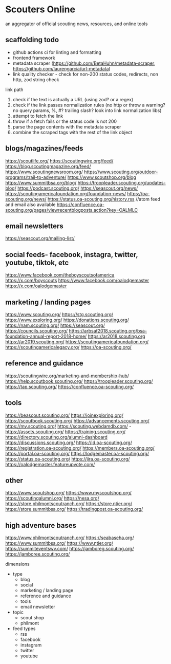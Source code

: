 # Scouters Online

an aggregator of official scouting news, resources, and online tools

## scaffolding todo

- github actions ci for linting and formatting
- frontend framework
- metadata scraper (https://github.com/BetaHuhn/metadata-scraper, https://github.com/laurengarcia/url-metadata)
- link quality checker - check for non-200 status codes, redirects, non http, zod string check

link path

1. check if the text is actually a URL (using zod? or a regex)
2. check if the link passes normalization rules (no http or throw a warning? no query params, %, #? trailing slash? look into link normalization libs)
3. attempt to fetch the link
4. throw if a fetch fails or the status code is not 200
5. parse the page contents with the metadata scraper
6. combine the scraped tags with the rest of the link object

## blogs/magazines/feeds

https://scoutlife.org/
https://scoutingwire.org/feed/
https://blog.scoutingmagazine.org/feed/
https://www.scoutingnewsroom.org/
https://www.scouting.org/outdoor-programs/trail-to-adventure/
https://www.scoutshop.org/blog
https://www.summitbsa.org/blog/
https://troopleader.scouting.org/updates-blog/
https://podcast.scouting.org/
https://seascout.org/news/
https://scoutingamericafoundation.org/foundation-news/
https://oa-scouting.org/news/
https://status.oa-scouting.org/history.rss //atom feed and email also available
https://confluence.oa-scouting.org/pages/viewrecentblogposts.action?key=OALMLC

## email newsletters

https://seascout.org/mailing-list/

## social feeds- facebook, instagra, twitter, youtube, tiktok, etc

https://www.facebook.com/theboyscoutsofamerica
https://x.com/boyscouts
https://www.facebook.com/oalodgemaster
https://x.com/oalodgemaster

## marketing / landing pages

https://www.scouting.org/
https://stg.scouting.org/
https://www.exploring.org/
https://donations.scouting.org/
https://nam.scouting.org/
https://seascout.org/
https://councils.scouting.org/
https://arbsaf2018.scouting.org/bsa-foundation-annual-report-2018-home/
https://ar2018.scouting.org
https://ar2019.scouting.org/
https://scoutingamericafoundation.org/
https://scoutingamericalegacy.org/
https://oa-scouting.org/

## reference and guidance

https://scoutingwire.org/marketing-and-membership-hub/
https://help.scoutbook.scouting.org/
https://troopleader.scouting.org/
https://tap.scouting.org/
https://confluence.oa-scouting.org/

## tools

https://beascout.scouting.org/
https://joinexploring.org/
https://scoutbook.scouting.org/
https://advancements.scouting.org/
https://my.scouting.org/
https://scouting.webdamdb.com/ - https://assets.scouting.org/
https://training.scouting.org/
https://directory.scouting.org/alumni-dashboard
https://discussions.scouting.org/
https://id.oa-scouting.org/
https://registration.oa-scouting.org/
https://members.oa-scouting.org/
https://portal.oa-scouting.org/
https://lodgemaster.oa-scouting.org/
https://status.oa-scouting.org/
https://jira.oa-scouting.org/
https://oalodgemaster.featureupvote.com/

## other

https://www.scoutshop.org/
https://www.myscoutshop.org/
https://scoutingalumni.org/
https://nesa.org/
https://store.philmontscoutranch.org/
https://store.ntier.org/
https://store.summitbsa.org/
https://tradingpost.oa-scouting.org/

## high adventure bases

https://www.philmontscoutranch.org/
https://seabaseha.org/
https://www.summitbsa.org/
https://www.ntier.org/
https://summiteventswv.com/
https://jamboreg.scouting.org/
https://jamboree.scouting.org/

dimensions

- type
  - blog
  - social
  - marketing / landing page
  - reference and guidance
  - tools
  - email newsletter
- topic
  - scout shop
  - philmont
- feed types
  - rss
  - facebook
  - instagram
  - twitter
  - youtube
